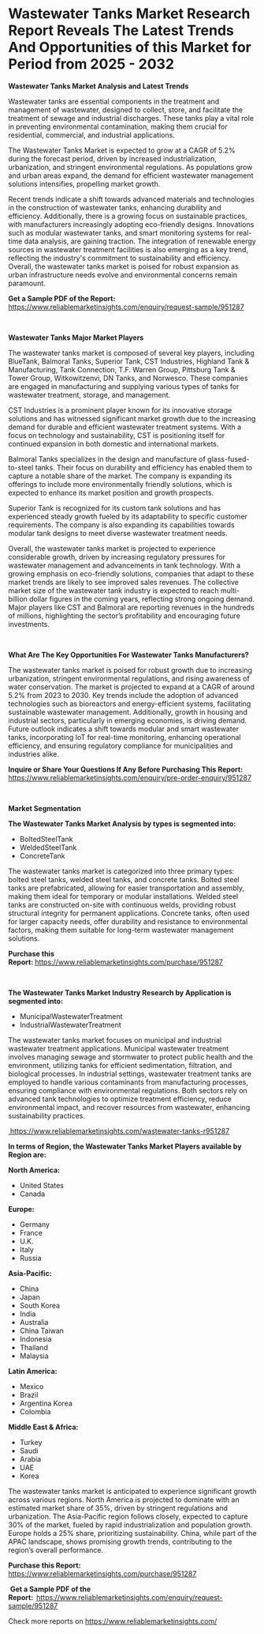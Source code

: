 <p><h1>Wastewater Tanks Market Research Report Reveals The Latest Trends And Opportunities of this Market for Period from 2025 - 2032</h1></p><p><strong>Wastewater Tanks Market Analysis and Latest Trends</strong></p>
<p><p>Wastewater tanks are essential components in the treatment and management of wastewater, designed to collect, store, and facilitate the treatment of sewage and industrial discharges. These tanks play a vital role in preventing environmental contamination, making them crucial for residential, commercial, and industrial applications.</p><p>The Wastewater Tanks Market is expected to grow at a CAGR of 5.2% during the forecast period, driven by increased industrialization, urbanization, and stringent environmental regulations. As populations grow and urban areas expand, the demand for efficient wastewater management solutions intensifies, propelling market growth.</p><p>Recent trends indicate a shift towards advanced materials and technologies in the construction of wastewater tanks, enhancing durability and efficiency. Additionally, there is a growing focus on sustainable practices, with manufacturers increasingly adopting eco-friendly designs. Innovations such as modular wastewater tanks, and smart monitoring systems for real-time data analysis, are gaining traction. The integration of renewable energy sources in wastewater treatment facilities is also emerging as a key trend, reflecting the industry's commitment to sustainability and efficiency. Overall, the wastewater tanks market is poised for robust expansion as urban infrastructure needs evolve and environmental concerns remain paramount.</p></p>
<p><strong>Get a Sample PDF of the Report:&nbsp;</strong> <a href="https://www.reliablemarketinsights.com/enquiry/request-sample/951287?utm_campaign=2456&utm_medium=2&utm_source=Github&utm_content=ia&utm_term=23022025&utm_id=wastewater-tanks">https://www.reliablemarketinsights.com/enquiry/request-sample/951287</a></p>
<p>&nbsp;</p>
<p><strong>Wastewater Tanks Major Market Players</strong></p>
<p><p>The wastewater tanks market is composed of several key players, including BlueTank, Balmoral Tanks, Superior Tank, CST Industries, Highland Tank & Manufacturing, Tank Connection, T.F. Warren Group, Pittsburg Tank & Tower Group, Witkowitzenvi, DN Tanks, and Norwesco. These companies are engaged in manufacturing and supplying various types of tanks for wastewater treatment, storage, and management.</p><p>CST Industries is a prominent player known for its innovative storage solutions and has witnessed significant market growth due to the increasing demand for durable and efficient wastewater treatment systems. With a focus on technology and sustainability, CST is positioning itself for continued expansion in both domestic and international markets.</p><p>Balmoral Tanks specializes in the design and manufacture of glass-fused-to-steel tanks. Their focus on durability and efficiency has enabled them to capture a notable share of the market. The company is expanding its offerings to include more environmentally friendly solutions, which is expected to enhance its market position and growth prospects.</p><p>Superior Tank is recognized for its custom tank solutions and has experienced steady growth fueled by its adaptability to specific customer requirements. The company is also expanding its capabilities towards modular tank designs to meet diverse wastewater treatment needs.</p><p>Overall, the wastewater tanks market is projected to experience considerable growth, driven by increasing regulatory pressures for wastewater management and advancements in tank technology. With a growing emphasis on eco-friendly solutions, companies that adapt to these market trends are likely to see improved sales revenues. The collective market size of the wastewater tank industry is expected to reach multi-billion dollar figures in the coming years, reflecting strong ongoing demand. Major players like CST and Balmoral are reporting revenues in the hundreds of millions, highlighting the sector’s profitability and encouraging future investments.</p></p>
<p>&nbsp;</p>
<p><strong>What Are The Key Opportunities For Wastewater Tanks Manufacturers?</strong></p>
<p><p>The wastewater tanks market is poised for robust growth due to increasing urbanization, stringent environmental regulations, and rising awareness of water conservation. The market is projected to expand at a CAGR of around 5.2% from 2023 to 2030. Key trends include the adoption of advanced technologies such as bioreactors and energy-efficient systems, facilitating sustainable wastewater management. Additionally, growth in housing and industrial sectors, particularly in emerging economies, is driving demand. Future outlook indicates a shift towards modular and smart wastewater tanks, incorporating IoT for real-time monitoring, enhancing operational efficiency, and ensuring regulatory compliance for municipalities and industries alike.</p></p>
<p><strong>Inquire or Share Your Questions If Any Before Purchasing This Report:</strong> <a href="https://www.reliablemarketinsights.com/enquiry/pre-order-enquiry/951287?utm_campaign=2456&utm_medium=2&utm_source=Github&utm_content=ia&utm_term=23022025&utm_id=wastewater-tanks">https://www.reliablemarketinsights.com/enquiry/pre-order-enquiry/951287</a></p>
<p>&nbsp;</p>
<p><strong>Market Segmentation</strong></p>
<p><strong>The Wastewater Tanks Market Analysis by types is segmented into:</strong></p>
<p><ul><li>BoltedSteelTank</li><li>WeldedSteelTank</li><li>ConcreteTank</li></ul></p>
<p><p>The wastewater tanks market is categorized into three primary types: bolted steel tanks, welded steel tanks, and concrete tanks. Bolted steel tanks are prefabricated, allowing for easier transportation and assembly, making them ideal for temporary or modular installations. Welded steel tanks are constructed on-site with continuous welds, providing robust structural integrity for permanent applications. Concrete tanks, often used for larger capacity needs, offer durability and resistance to environmental factors, making them suitable for long-term wastewater management solutions.</p></p>
<p><strong>Purchase this Report:&nbsp;</strong><a href="https://www.reliablemarketinsights.com/purchase/951287?utm_campaign=2456&utm_medium=2&utm_source=Github&utm_content=ia&utm_term=23022025&utm_id=wastewater-tanks">https://www.reliablemarketinsights.com/purchase/951287</a></p>
<p>&nbsp;</p>
<p><strong>The Wastewater Tanks Market Industry Research by Application is segmented into:</strong></p>
<p><ul><li>MunicipalWastewaterTreatment</li><li>IndustrialWastewaterTreatment</li></ul></p>
<p><p>The wastewater tanks market focuses on municipal and industrial wastewater treatment applications. Municipal wastewater treatment involves managing sewage and stormwater to protect public health and the environment, utilizing tanks for efficient sedimentation, filtration, and biological processes. In industrial settings, wastewater treatment tanks are employed to handle various contaminants from manufacturing processes, ensuring compliance with environmental regulations. Both sectors rely on advanced tank technologies to optimize treatment efficiency, reduce environmental impact, and recover resources from wastewater, enhancing sustainability practices.</p></p>
<p><a href="https://www.reliablemarketinsights.com/wastewater-tanks-r951287?utm_campaign=2456&utm_medium=2&utm_source=Github&utm_content=ia&utm_term=23022025&utm_id=wastewater-tanks">&nbsp;https://www.reliablemarketinsights.com/wastewater-tanks-r951287</a></p>
<p><strong>In terms of Region, the Wastewater Tanks Market Players available by Region are:</strong></p>
<p>
    <p> <strong> North America: </strong>
        <ul>
            <li>United States</li>
            <li>Canada</li>
        </ul>
        </p> 
    <p> <strong> Europe: </strong>
        <ul>
            <li>Germany</li>
            <li>France</li>
            <li>U.K.</li>
            <li>Italy</li>
            <li>Russia</li>
        </ul>
        </p> 
    <p> <strong> Asia-Pacific: </strong>
        <ul>
            <li>China</li>
            <li>Japan</li>
            <li>South Korea</li>
            <li>India</li>
            <li>Australia</li>
            <li>China Taiwan</li>
            <li>Indonesia</li>
            <li>Thailand</li>
            <li>Malaysia</li>
        </ul>
        </p> 
    <p> <strong> Latin America: </strong>
        <ul>
            <li>Mexico</li>
            <li>Brazil</li>
            <li>Argentina Korea</li>
            <li>Colombia</li>
        </ul>
        </p> 
    <p> <strong> Middle East & Africa: </strong>
        <ul>
            <li>Turkey</li>
            <li>Saudi</li>
            <li>Arabia</li>
            <li>UAE</li>
            <li>Korea</li>
        </ul>
    </p>
    </p>
<p><p>The wastewater tanks market is anticipated to experience significant growth across various regions. North America is projected to dominate with an estimated market share of 35%, driven by stringent regulations and urbanization. The Asia-Pacific region follows closely, expected to capture 30% of the market, fueled by rapid industrialization and population growth. Europe holds a 25% share, prioritizing sustainability. China, while part of the APAC landscape, shows promising growth trends, contributing to the region’s overall performance.</p></p>
<p><strong>Purchase this Report: </strong><a href="https://www.reliablemarketinsights.com/purchase/951287?utm_campaign=2456&utm_medium=2&utm_source=Github&utm_content=ia&utm_term=23022025&utm_id=wastewater-tanks">https://www.reliablemarketinsights.com/purchase/951287</a></p>
<p>&nbsp;<strong>Get a Sample PDF of the Report:&nbsp;&nbsp;</strong><a href="https://www.reliablemarketinsights.com/enquiry/request-sample/951287?utm_campaign=2456&utm_medium=2&utm_source=Github&utm_content=ia&utm_term=23022025&utm_id=wastewater-tanks">https://www.reliablemarketinsights.com/enquiry/request-sample/951287</a></p>
<p><strong></strong></p>
<p>Check more reports on <a href="https://www.reliablemarketinsights.com/?utm_campaign=2456&utm_medium=2&utm_source=Github&utm_content=ia&utm_term=23022025&utm_id=wastewater-tanks">https://www.reliablemarketinsights.com/</a></p>
